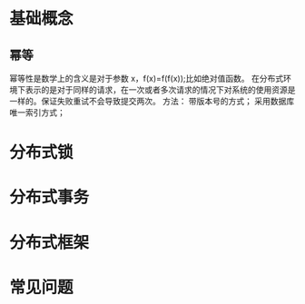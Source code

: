 # 基础概念

## 幂等

幂等性是数学上的含义是对于参数 x，f(x)=f(f(x));比如绝对值函数。 在分布式环境下表示的是对于同样的请求，在一次或者多次请求的情况下对系统的使用资源是一样的。保证失败重试不会导致提交两次。 方法： 带版本号的方式； 采用数据库唯一索引方式；

# 分布式锁

# 分布式事务

# 分布式框架

# 常见问题


